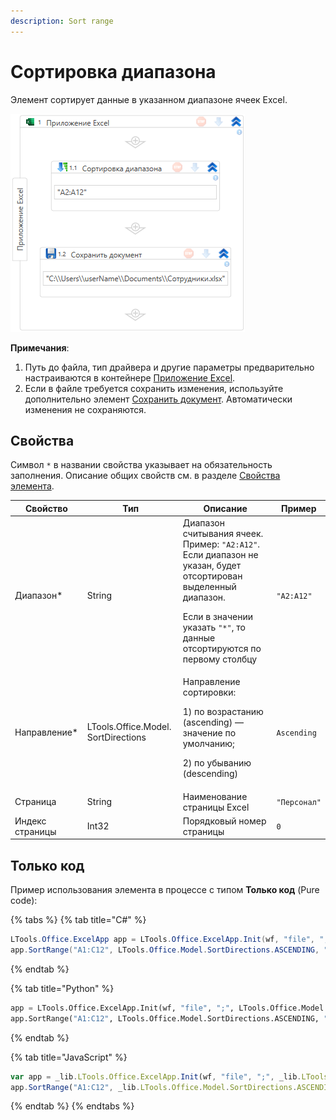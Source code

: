 ```yaml
---
description: Sort range
---
```


# Сортировка диапазона

Элемент сортирует данные в указанном диапазоне ячеек Excel.

![](<../../../.gitbook/assets1/WFSortRange.png>)

**Примечания**:

1. Путь до файла, тип драйвера и другие параметры предварительно настраиваются в контейнере [Приложение Excel](https://docs.primo-rpa.ru/primo-rpa/g_elements/el_basic/els_excel/el_excel_app).
2. Если в файле требуется сохранить изменения, используйте дополнительно элемент [Сохранить документ](https://docs.primo-rpa.ru/primo-rpa/g_elements/el_basic/els_excel/el_excel_save). Автоматически изменения не сохраняются.



## Свойства
Символ `*` в названии свойства указывает на обязательность заполнения. Описание общих свойств см. в разделе [Свойства элемента](https://docs.primo-rpa.ru/primo-rpa/primo-studio/process/elements#svoistva-elementa).

| Свойство        | Тип                                 | Описание                                                                               | Пример   |
| --------------- | ----------------------------------- | -------------------------------------------------------------------------------------- | -------- |
| Диапазон\*      | String                              | Диапазон считывания ячеек. Пример: `"A2:A12"`. Если диапазон не указан, будет отсортирован выделенный диапазон. <p>Если в значении указать `"*"`, то данные отсортируются по первому столбцу </p>| `"A2:A12"` |
| Направление\*   | LTools.Office.Model. SortDirections | Направление сортировки: <p> 1) по возрастанию (ascending) — значение по умолчанию; </p> <p> 2) по убыванию (descending)</p>| `Ascending` | 
| Страница        | String                              | Наименование страницы Excel                                   | `"Персонал"` | 
| Индекс страницы | Int32                               | Порядковый номер страницы                                     | `0`          |



## Только код

Пример использования элемента в процессе с типом **Только код** (Pure code):

{% tabs %}
{% tab title="C#" %}
```csharp
LTools.Office.ExcelApp app = LTools.Office.ExcelApp.Init(wf, "file", ";", LTools.Office.Model.InteropTypes.DX);
app.SortRange("A1:C12", LTools.Office.Model.SortDirections.ASCENDING, "Лист1");
```
{% endtab %}

{% tab title="Python" %}
```python
app = LTools.Office.ExcelApp.Init(wf, "file", ";", LTools.Office.Model.InteropTypes.DX)
app.SortRange("A1:C12", LTools.Office.Model.SortDirections.ASCENDING, "Лист1")
```
{% endtab %}

{% tab title="JavaScript" %}
```javascript
var app = _lib.LTools.Office.ExcelApp.Init(wf, "file", ";", _lib.LTools.Office.Model.InteropTypes.DX);
app.SortRange("A1:C12", _lib.LTools.Office.Model.SortDirections.ASCENDING, "Лист1");
```
{% endtab %}
{% endtabs %}
